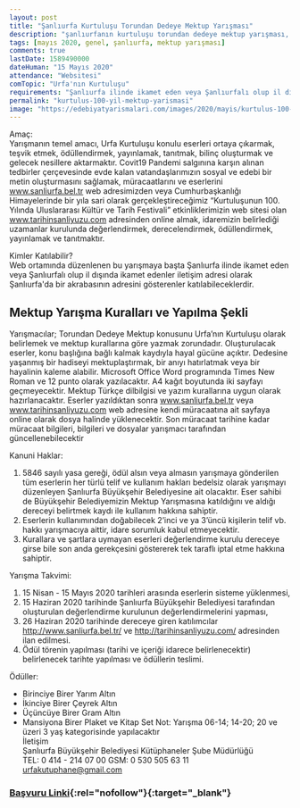 ```yaml
---
layout: post
title: "Şanlıurfa Kurtuluşu Torundan Dedeye Mektup Yarışması"
description: "şanlıurfanın kurtuluşu torundan dedeye mektup yarışması, mektup yarışmaları 2020"
tags: [mayıs 2020, genel, şanlıurfa, mektup yarışması]
comments: true
lastDate: 1589490000    
dateHuman: "15 Mayıs 2020"
attendance: "Websitesi"
comTopic: "Urfa'nın Kurtuluşu"
requirements: "Şanlıurfa ilinde ikamet eden veya Şanlıurfalı olup il dışında ikamet edenler"
permalink: "kurtulus-100-yil-mektup-yarismasi"
image: "https://edebiyatyarismalari.com/images/2020/mayis/kurtulus-100-yil-mektup-yarismasi.jpg"
---
```


Amaç:  
Yarışmanın temel amacı, Urfa Kurtuluşu konulu eserleri ortaya çıkarmak, teşvik etmek, ödüllendirmek, yayınlamak, tanıtmak, bilinç oluşturmak ve gelecek nesillere aktarmaktır. Covit19 Pandemi salgınına karşın alınan tedbirler çerçevesinde evde kalan vatandaşlarımızın sosyal ve edebi bir metin oluşturmasını sağlamak, müracaatlarını ve eserlerini www.sanliurfa.bel.tr web adresimizden veya Cumhurbaşkanlığı Himayelerinde bir yıla sari olarak gerçekleştireceğimiz “Kurtuluşunun 100. Yılında Uluslararası Kültür ve Tarih Festivali” etkinliklerimizin web sitesi olan www.tarihinsanliyuzu.com adresinden online almak, idaremizin belirlediği uzamanlar kurulunda değerlendirmek, derecelendirmek, ödüllendirmek, yayınlamak ve tanıtmaktır.  

Kimler Katılabilir?  
Web ortamında düzenlenen bu yarışmaya başta Şanlıurfa ilinde ikamet eden veya Şanlıurfalı olup il dışında ikamet edenler iletişim adresi olarak Şanlıurfa'da bir akrabasının adresini gösterenler katılabileceklerdir.

## Mektup Yarışma Kuralları ve Yapılma Şekli
Yarışmacılar; Torundan Dedeye Mektup konusunu Urfa’nın Kurtuluşu olarak belirlemek ve mektup kurallarına göre yazmak zorundadır. Oluşturulacak eserler, konu başlığına bağlı kalmak kaydıyla hayal gücüne açıktır. Dedesine yaşanmış bir hadiseyi mektuplaştırmak, bir anıyı hatırlatmak veya bir hayalinin kaleme alabilir. Microsoft Office Word programında Times New Roman ve 12 punto olarak yazılacaktır. A4 kağıt boyutunda iki sayfayı geçmeyecektir. Mektup Türkçe dilbilgisi ve yazım kurallarına uygun olarak hazırlanacaktır. Eserler yazıldıktan sonra www.sanliurfa.bel.tr veya www.tarihinsanliyuzu.com web adresine kendi müracaatına ait sayfaya online olarak dosya halinde yüklenecektir. Son müracaat tarihine kadar müracaat bilgileri, bilgileri ve dosyalar yarışmacı tarafından güncellenebilecektir

Kanuni Haklar:  
1. 5846 sayılı yasa gereği, ödül alsın veya almasın yarışmaya gönderilen tüm eserlerin her türlü telif ve kullanım hakları bedelsiz olarak yarışmayı düzenleyen Şanlıurfa Büyükşehir Belediyesine ait olacaktır. Eser sahibi de Büyükşehir Belediyemizin Mektup Yarışmasına katıldığını ve aldığı dereceyi belirtmek kaydı ile kullanım hakkına sahiptir.
2. Eserlerin kullanımından doğabilecek 2’inci ve ya 3’üncü kişilerin telif vb. hakkı yarışmacıya aittir, idare sorumluk kabul etmeyecektir.
3. Kurallara ve şartlara uymayan eserleri değerlendirme kurulu dereceye girse bile son anda gerekçesini göstererek tek taraflı iptal etme hakkına sahiptir.

Yarışma Takvimi:
1. 15 Nisan - 15 Mayıs 2020 tarihleri arasında eserlerin sisteme yüklenmesi,
2. 15 Haziran 2020 tarihinde Şanlıurfa Büyükşehir Belediyesi tarafından oluşturulan değerlendirme kurulunun değerlendirmelerini yapması,
3. 26 Haziran 2020 tarihinde dereceye giren katılımcılar http://www.sanliurfa.bel.tr/ ve http://tarihinsanliyuzu.com/ adresinden ilan edilmesi.
4. Ödül törenin yapılması (tarihi ve içeriği idarece belirlenecektir) belirlenecek tarihte yapılması ve ödüllerin teslimi.

Ödüller:  
- Birinciye Birer Yarım Altın
- İkinciye Birer Çeyrek Altın
- Üçüncüye Birer Gram Altın
- Mansiyona Birer Plaket ve Kitap Set
Not: Yarışma 06-14; 14-20; 20 ve üzeri 3 yaş kategorisinde yapılacaktır  
İletişim  
Şanlıurfa Büyükşehir Belediyesi Kütüphaneler Şube Müdürlüğü  
TEL: 0 414 - 214 07 00 GSM: 0 530 505 63 11  
urfakutuphane@gmail.com  

### [Başvuru Linki](https://app.sanliurfa.bel.tr/yarisma/?ref=edebiyatyarismalari.com){:rel="nofollow"}{:target="_blank"}
